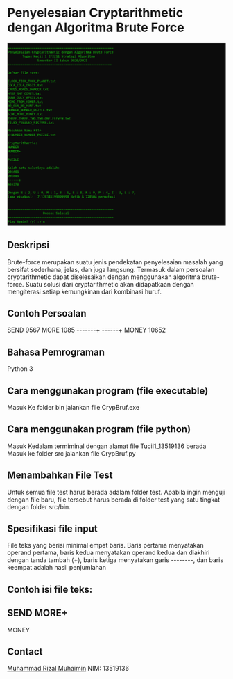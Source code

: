 # Penyelesaian Cryptarithmetic dengan Algoritma Brute Force
![Tampilan Program](./Capture.PNG)

## Deskripsi
Brute-force merupakan suatu jenis pendekatan penyelesaian masalah yang bersifat sederhana, jelas, dan juga langsung. Termasuk dalam persoalan cryptarithmetic dapat diselesaikan dengan menggunakan algoritma brute-force. Suatu solusi dari cryptarithmetic akan didapatkaan dengan mengiterasi setiap kemungkinan dari kombinasi huruf.

## Contoh Persoalan
   SEND         9567
   MORE         1085
-------+      ------+
  MONEY        10652

## Bahasa Pemrograman
Python 3

## Cara menggunakan program (file executable)
Masuk Ke folder bin
jalankan file CrypBruf.exe

## Cara menggunakan program (file python)
Masuk Kedalam termiminal dengan alamat file Tucil1_13519136 berada
Masuk ke folder src
jalankan file CrypBruf.py


## Menambahkan File Test
Untuk semua file test harus berada adalam folder test.
Apabila ingin menguji dengan file baru, file tersebut harus berada di folder test yang satu tingkat dengan folder src/bin.

## Spesifikasi file input
File teks yang berisi minimal empat baris. Baris pertama menyatakan operand pertama, baris kedua menyatakan operand kedua dan diakhiri dengan tanda tambah (+), baris ketiga menyatakan garis --------, dan baris keempat adalah hasil penjumlahan

## Contoh isi file teks:
 SEND
 MORE+
------
MONEY

## Contact
[Muhammad Rizal Muhaimin](https://github.com/MrizalMuhaimin)
NIM: 13519136




